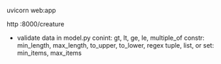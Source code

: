 uvicorn web:app

http :8000/creature

- validate data in model.py
    conint: gt, lt, ge, le, multiple_of
    constr: min_length, max_length, to_upper, to_lower, regex
    tuple, list, or set: min_items, max_items